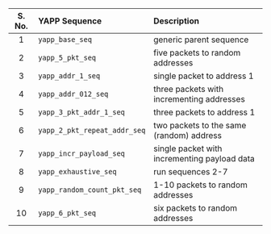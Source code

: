 | S. No. | YAPP Sequence                | Description                                  |
| :----: | :--------------------------- | :------------------------------------------- |
|   1    | `yapp_base_seq`              | generic parent sequence                      |
|   2    | `yapp_5_pkt_seq`             | five packets to random addresses             |
|   3    | `yapp_addr_1_seq`            | single packet to address 1                   |
|   4    | `yapp_addr_012_seq`          | three packets with incrementing addresses    |
|   5    | `yapp_3_pkt_addr_1_seq`      | three packets to address 1                   |
|   6    | `yapp_2_pkt_repeat_addr_seq` | two packets to the same (random) address     |
|   7    | `yapp_incr_payload_seq`      | single packet with incrementing payload data |
|   8    | `yapp_exhaustive_seq`        | run sequences 2-7                            |
|   9    | `yapp_random_count_pkt_seq`  | 1-10 packets to random addresses             |
|   10   | `yapp_6_pkt_seq`             | six packets to random addresses              |
